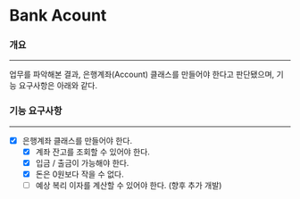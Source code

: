 # Bank Acount

### 개요

---
업무를 파악해본 결과, 은행계좌(Account) 클래스를 만들어야 한다고 판단됐으며, 기능 요구사항은 아래와 같다.

### 기능 요구사항

---

-[x] 은행계좌 클래스를 만들어야 한다.
    -[x] 계좌 잔고를 조회할 수 있어야 한다.
    -[x] 입금 / 출금이 가능해야 한다.
    -[x] 돈은 0원보다 작을 수 없다.
    -[ ] 예상 복리 이자를 계산할 수 있어야 한다. (향후 추가 개발)